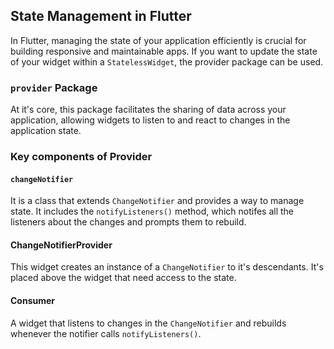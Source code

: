 ## State Management in Flutter
In Flutter, managing the state of your application efficiently is crucial for building responsive and maintainable apps. If you want to update the state of your widget within a `StatelessWidget`, the provider package can be used.
### `provider` Package
At it's core, this package facilitates the sharing of data across your application, allowing widgets to listen to and react to changes in the application state.
### Key components of Provider
#### `changeNotifier`
It is a class that extends `ChangeNotifier` and provides a way to manage state. It includes the `notifyListeners()` method, which notifes all the listeners about the changes and prompts them to rebuild.
#### ChangeNotifierProvider
This widget creates an instance of a `ChangeNotifier` to it's descendants. It's placed above the widget that need access to the state.
#### Consumer
A widget that listens to changes in the `ChangeNotifier` and rebuilds whenever the notifier calls `notifyListeners()`.
